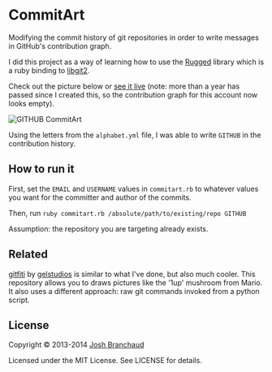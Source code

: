 # CommitArt

Modifying the commit history of git repositories in order to write messages
in GitHub's contribution graph.

I did this project as a way of learning how to use the
[Rugged](https://github.com/libgit2/rugged) library which is a ruby binding to
[libgit2](https://github.com/libgit2/libgit2).

Check out the picture below or [see it live](https://github.com/commitart)
(note: more than a year has passed since I created this, so the contribution
graph for this account now looks empty).

![GITHUB CommitArt](http://i.imgur.com/e6DlzfA.png)

Using the letters from the `alphabet.yml` file, I was able to write `GITHUB`
in the contribution history.

## How to run it

First, set the `EMAIL` and `USERNAME` values in `commitart.rb` to whatever
values you want for the committer and author of the commits.

Then, run `ruby commitart.rb /absolute/path/to/existing/repo GITHUB`

Assumption: the repository you are targeting already exists.

## Related

[gitfiti](https://github.com/gelstudios/gitfiti) by
[gelstudios](https://github.com/gelstudios) is similar to what I've done,
but also much cooler.
This repository allows you to draws pictures like the '1up' mushroom from
Mario. It also uses a different approach: raw git commands invoked from a
python script.

## License

Copyright &copy; 2013-2014 [Josh Branchaud](http://joshbranchaud.com)

Licensed under the MIT License. See LICENSE for details.
